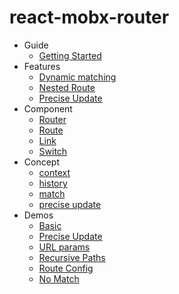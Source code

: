 # react-mobx-router

* Guide
  * [Getting Started](README.md)
* Features
  * [Dynamic matching](Features/dynamic-matching.md)
  * [Nested Route](Features/nested-route.md)
  * [Precise Update](Features/precise-update.md)
* Component
  * [Router](Components/Router.md)
  * [Route](Components/Route.md)
  * [Link](Components/Link.md)
  * [Switch](Components/Switch.md)
* Concept
  * [context](Concepts/context.md)
  * [history](Concepts/history.md)
  * [match](Concepts/match.md)
  * [precise update](Concepts/precise-update.md)
* Demos
  * [Basic](http://codepen.io/zjuasmn/pen/KaJyYz?editor=0010)
  * [Precise Update](http://codepen.io/zjuasmn/pen/qRgPxb?editor=0010)
  * [URL params](http://codepen.io/zjuasmn/pen/ZLwvQJ?editors=0010)
  * [Recursive Paths](http://codepen.io/zjuasmn/pen/egxyBe?editors=0010)
  * [Route Config](http://codepen.io/zjuasmn/pen/jydYLB?editors=0010)
  * [No Match](http://codepen.io/zjuasmn/pen/KaJZov?editors=0010)
  